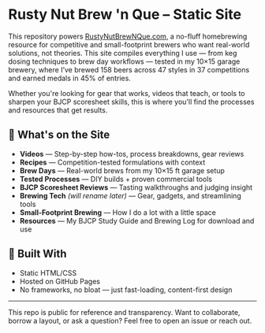 # Rusty Nut Brew 'n Que – Static Site

This repository powers [RustyNutBrewNQue.com](https://RustyNutBrewNQue.com), a no-fluff homebrewing resource for competitive and small-footprint brewers who want real-world solutions, not theories. This site compiles everything I use — from keg dosing techniques to brew day workflows — tested in my 10×15 garage brewery, where I’ve brewed 158 beers across 47 styles in 37 competitions and earned medals in 45% of entries.

Whether you're looking for gear that works, videos that teach, or tools to sharpen your BJCP scoresheet skills, this is where you'll find the processes and resources that get results.

## 🧪 What's on the Site
- **Videos** — Step-by-step how-tos, process breakdowns, gear reviews
- **Recipes** — Competition-tested formulations with context
- **Brew Days** — Real-world brews from my 10×15 ft garage setup
- **Tested Processes** — DIY builds + proven commercial tools
- **BJCP Scoresheet Reviews** — Tasting walkthroughs and judging insight
- **Brewing Tech** *(will rename later)* — Gear, gadgets, and streamlining tools
- **Small-Footprint Brewing** — How I do a lot with a little space
- **Resources** — My BJCP Study Guide and Brewing Log for download and use

## 🔧 Built With
- Static HTML/CSS
- Hosted on GitHub Pages
- No frameworks, no bloat — just fast-loading, content-first design

---

This repo is public for reference and transparency. Want to collaborate, borrow a layout, or ask a question? Feel free to open an issue or reach out.
